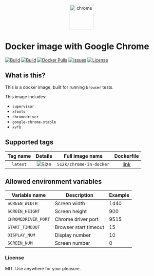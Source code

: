 <p align="center">
  <img src="https://hsto.org/webt/dh/_1/gt/dh_1gtk1oi2ootq5laqsgmj8nfy.png" width="80" alt="chrome">
</p>

# Docker image with Google Chrome

[![Build][badge_automated]][link_hub]
[![Build][badge_build]][link_hub]
[![Docker Pulls][badge_pulls]][link_hub]
[![Issues][badge_issues]][link_issues]
[![License][badge_license]][link_license]

## What is this?

This is a docker image, built for running `browser` tests.

This image includes:

- `supervisor`
- `xfonts`
- `chromedriver`
- `google-chrome-stable`
- `xvfb`

## Supported tags

Tag name | Details | Full image name  | Dockerfile
:------: | :-----: | :--------------: | :--------:
`latest` | ![Size][badge_size_latest] | `512k/chrome-in-docker` | [link][dockerfile_latest]

[badge_size_latest]:https://images.microbadger.com/badges/image/512k/chrome-in-docker:latest.svg
[dockerfile_latest]:https://github.com/512k/chrome-in-docker/blob/image-latest/Dockerfile

## Allowed environment variables

Variable name       | Description           | Example
------------------- | --------------------- | ----
`SCREEN_WIDTH`      | Screen width          | 1440
`SCREEN_HEIGHT`     | Screen height         | 900
`CHROMEDRIVER_PORT` | Chrome driver port    | 9515
`START_TIMEOUT`     | Browser start timeout | 15
`DISPLAY_NUM`       | Display number        | 10
`SCREEN_NUM`        | Screen number         | 0

### License

MIT. Use anywhere for your pleasure.

[badge_automated]:https://img.shields.io/docker/cloud/automated/512k/chrome-in-docker.svg?style=flat-square&maxAge=30
[badge_pulls]:https://img.shields.io/docker/pulls/512k/chrome-in-docker.svg?style=flat-square&maxAge=30
[badge_issues]:https://img.shields.io/github/issues/512k/chrome-in-docker.svg?style=flat-square&maxAge=30
[badge_build]:https://img.shields.io/docker/cloud/build/512k/chrome-in-docker.svg?style=flat-square&maxAge=30
[badge_license]:https://img.shields.io/github/license/512k/chrome-in-docker.svg?style=flat-square&maxAge=30
[link_hub]:https://hub.docker.com/r/512k/chrome-in-docker/
[link_license]:https://github.com/512k/chrome-in-docker/blob/master/LICENSE
[link_issues]:https://github.com/512k/chrome-in-docker/issues
